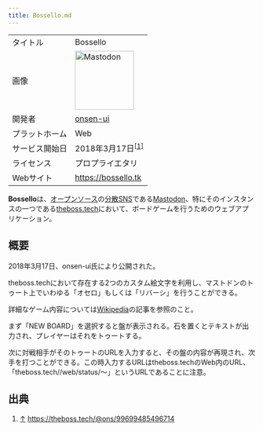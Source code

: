 ```yaml
---
title: Bossello.md
---
```

<div>

|                |                                                                                                                                                                                                                                                                                                        |
|----------------|--------------------------------------------------------------------------------------------------------------------------------------------------------------------------------------------------------------------------------------------------------------------------------------------------------|
| タイトル       | Bossello                                                                                                                                                                                                                                                                                               |
| 画像           | [<img src="/images/thumb/0/00/Mastodon_logo.png/120px-Mastodon_logo.png" srcset="/images/thumb/0/00/Mastodon_logo.png/180px-Mastodon_logo.png 1.5x, /images/0/00/Mastodon_logo.png 2x" width="120" height="120" alt="Mastodon" />](/%E3%83%95%E3%82%A1%E3%82%A4%E3%83%AB:Mastodon_logo.png "Mastodon") |
| 開発者         | <a href="https://theboss.tech/@ons" rel="nofollow">onsen-ui</a>                                                                                                                                                                                                                                        |
| プラットホーム | Web                                                                                                                                                                                                                                                                                                    |
| サービス開始日 | 2018年3月17日<sup>[\[1\]](#cite_note-1)</sup>                                                                                                                                                                                                                                                          |
| ライセンス     | プロプライエタリ                                                                                                                                                                                                                                                                                       |
| Webサイト      | <a href="https://bossello.tk" rel="nofollow">https://bossello.tk</a>                                                                                                                                                                                                                                   |

  

**Bossello**は、[オープンソース](/%E3%82%AA%E3%83%BC%E3%83%97%E3%83%B3%E3%82%BD%E3%83%BC%E3%82%B9 "オープンソース")の[分散SNS](/%E5%88%86%E6%95%A3SNS "分散SNS")である[Mastodon](/Mastodon "Mastodon")、特にそのインスタンスの一つである[theboss.tech](/Theboss.tech "Theboss.tech")において、ボードゲームを行うためのウェブアプリケーション。

## 概要

2018年3月17日、onsen-ui氏により公開された。

theboss.techにおいて存在する2つのカスタム絵文字を利用し、マストドンのトゥート上でいわゆる「オセロ」もしくは「リバーシ」を行うことができる。

詳細なゲーム内容については[Wikipedia](https://ja.wikipedia.org/wiki/%E3%82%AA%E3%82%BB%E3%83%AD "w:オセロ")の記事を参照のこと。

まず「NEW BOARD」を選択すると盤が表示される。石を置くとテキストが出力され、プレイヤーはそれをトゥートする。

次に対戦相手がそのトゥートのURLを入力すると、その盤の内容が再現され、次手を打つことができる。この時入力するURLはtheboss.techのWeb内のURL、「theboss.tech//web/status/〜」というURLであることに注意。

## 出典

<div>

1.  [↑](#cite_ref-1) <a href="https://theboss.tech/@ons/99699485496714" rel="nofollow">https://theboss.tech/@ons/99699485496714</a>

</div>

</div>
